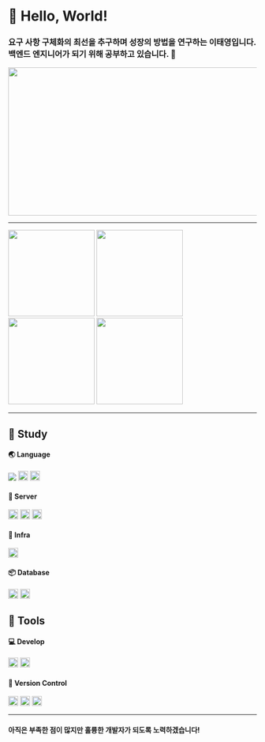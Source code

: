 <!DOCTYPE html>
<html lang="en">
<head>
    <meta charset="UTF-8">
    <link href="style.css" rel="stylesheet">
</head>
<body>
<div class="introduction">
    <h1>👋 Hello, World!</h1>
    <h3>요구 사항 구체화의 최선을 추구하며 성장의 방법을 연구하는 이태영입니다.<br />
        백엔드 엔지니어가 되기 위해 공부하고 있습니다. 📕</h4>
</div>
<img
  src="https://render.gitanimals.org/farms/Daybreak312"
  width="600"
  height="300"
/>
</a>
<hr>
<div class="status">
    <div class="status-line">
        <img src="https://github-readme-stats.vercel.app/api?username=Daybreak312&show_icons=true&theme=slateorange"
             height=175>
        <img src="https://github-readme-stats.vercel.app/api/top-langs/?username=Daybreak312&langs_count=5&theme=slateorange"
             height=175>
    </div>
    <div class="status-line">
        <img src="http://mazassumnida.wtf/api/v2/generate_badge?boj=leety6073" height=175>
        <img src="https://mazandi.herokuapp.com/api?handle=leety6073&theme=dracula" height=175>
    </div>
</div>
<hr>
<div class="info">
    <div class="info-component">
        <div class="info-header">
            <h2>📖 Study</h2>
        </div>
        <div class="info-main">
            <h4>🌏 Language</h4>
            <div class="info-contents">
                <img src="https://wakatime.com/badge/user/018afffb-16d5-4b61-b3db-2e2199441f14.svg">
                <img src="https://img.shields.io/badge/Java-36393F?style=flat&logo=java&logoColor=EA2D2E"
                     alt="JAVA" height=20>
                <img src="https://img.shields.io/badge/Kotlin-36393F?style=flat&logo=Kotlin&logoColor=7F52FF"
                     alt="Kotlin" height=20>
            </div>
            <h4>🧱 Server</h4>
            <div class="info-contents">
                <img src="https://img.shields.io/badge/Spring Boot-36393F?style=flat&logo=SpringBoot&logoColor=6DB33F"
                     alt="Spring" height=20>
                <img src="https://img.shields.io/badge/JUnit5-36393F?style=flat&logo=junit5&logoColor=25A162"
                     alt="Spring" height=20>
                <img src="https://img.shields.io/badge/Github actions-36393F?style=flat&logo=githubactions&logoColor=2088FF"
                     alt="githubactions" height=20>
            </div>
            <h4>📡 Infra</h4>
            <div class="info-contents">
                <img src="https://img.shields.io/badge/Docker-36393F?style=flat&logo=docker&logoColor=2496ED"
                     alt="githubactions" height=20>
            </div>
            <h4>📦 Database</h4>
            <div class="info-contents">
                <img src="https://img.shields.io/badge/MySQL-36393F?style=flat&logo=mysql&logoColor=4479A1"
                     alt="Spring" height=20>
                <img src="https://img.shields.io/badge/Redis-36393F?style=flat&logo=redis&logoColor=DC382D"
                     alt="Spring" height=20>
            </div>
        </div>
    </div>
    <div class="info-component">
        <div class="info-header">
            <h2>📐 Tools</h2>
        </div>
        <h4>💻 Develop</h4>
        <div class="info-contents">
            <img src="https://img.shields.io/badge/Visual Studio-36393F?style=flat&logo=visualstudio&logoColor=5C2D91"
                 alt="Visual Studio" height=20>
            <img src="https://img.shields.io/badge/IntelliJ idea-36393F?style=flat&logo=intellijidea&logoColor=167EEF"
                 alt="intellijidea" height=20>
        </div>
        <h4>💾 Version Control</h4>
        <div class="info-contents">
            <img src="https://img.shields.io/badge/Git-36393F?style=flat&logo=git&logoColor=F05032"
                 alt="Git" height=20>
            <img src="https://img.shields.io/badge/GitHub-36393F?style=flat&logo=github&logoColor=181717"
                 alt="GitHub" height=20>
            <img src="https://img.shields.io/badge/GitKraken-36393F?style=flat&logo=github&logoColor=179287"
                 alt="GitKraken" height=20>
        </div>
    </div>
</div>
<hr>
<h4>아직은 부족한 점이 많지만 훌륭한 개발자가 되도록 노력하겠습니다!</h4>
</body>
</html>
